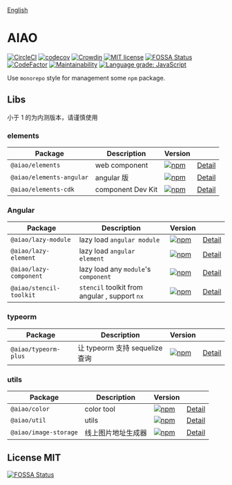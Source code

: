 [English](./README.en.md)

# AIAO

[![CircleCI](https://circleci.com/gh/aiao-io/aiao/tree/master.svg?style=svg)](https://circleci.com/gh/aiao-io/aiao/tree/master) [![codecov](https://codecov.io/gh/aiao-io/aiao/branch/master/graph/badge.svg)](https://codecov.io/gh/aiao-io/aiao) [![Crowdin](https://badges.crowdin.net/aiao-io/localized.svg)](https://crowdin.com/project/aiao-io) [![MIT license](https://img.shields.io/badge/license-MIT-brightgreen.svg)](https://opensource.org/licenses/MIT) [![FOSSA Status](https://app.fossa.io/api/projects/git%2Bgithub.com%2Faiao-io%2Faiao.svg?type=shield)](https://app.fossa.io/projects/git%2Bgithub.com%2Faiao-io%2Faiao?ref=badge_shield) [![CodeFactor](https://www.codefactor.io/repository/github/aiao-io/aiao/badge)](https://www.codefactor.io/repository/github/aiao-io/aiao) [![Maintainability](https://api.codeclimate.com/v1/badges/a4096c9731142de97d99/maintainability)](https://codeclimate.com/github/aiao-io/aiao/maintainability) [![Language grade: JavaScript](https://img.shields.io/lgtm/grade/javascript/g/aiao-io/aiao.svg?logo=lgtm&logoWidth=18)](https://lgtm.com/projects/g/aiao-io/aiao/context:javascript)

Use `monorepo` style for management some `npm` package.

## Libs

小于 1 的为内测版本，请谨慎使用

### elements

| Package                  | Description       | Version                                                                                                                              |                                   |
| ------------------------ | ----------------- | ------------------------------------------------------------------------------------------------------------------------------------ | --------------------------------- |
| `@aiao/elements`         | web component     | [![npm](https://img.shields.io/npm/v/@aiao/elements?label=&style=flat-square)](https://www.npmjs.com/@aiao/elements)                 | [Detail](./libs/elements)         |
| `@aiao/elements-angular` | angular 版         | [![npm](https://img.shields.io/npm/v/@aiao/elements-angular?label=&style=flat-square)](https://www.npmjs.com/@aiao/elements-angular) | [Detail](./libs/elements-angular) |
| `@aiao/elements-cdk`     | component Dev Kit | [![npm](https://img.shields.io/npm/v/@aiao/elements-cdk?label=&style=flat-square)](https://www.npmjs.com/@aiao/elements-cdk)         | [Detail](./libs/elements-cdk)     |

### Angular

| Package                 | Description                                   | Version                                                                                                                            |                                  |
| ----------------------- | --------------------------------------------- | ---------------------------------------------------------------------------------------------------------------------------------- | -------------------------------- |
| `@aiao/lazy-module`     | lazy load `angular module`                    | [![npm](https://img.shields.io/npm/v/@aiao/lazy-module?label=&style=flat-square)](https://www.npmjs.com/@aiao/lazy-module)         | [Detail](./libs/lazy-module)     |
| `@aiao/lazy-element`    | lazy load `angular element`                   | [![npm](https://img.shields.io/npm/v/@aiao/lazy-element?label=&style=flat-square)](https://www.npmjs.com/@aiao/lazy-element)       | [Detail](./libs/lazy-element)    |
| `@aiao/lazy-component`  | lazy load any `module`'s `component`          | [![npm](https://img.shields.io/npm/v/@aiao/lazy-component?label=&style=flat-square)](https://www.npmjs.com/@aiao/lazy-component)   | [Detail](./libs/lazy-component)  |
| `@aiao/stencil-toolkit` | `stencil` toolkit from angular , support `nx` | [![npm](https://img.shields.io/npm/v/@aiao/stencil-toolkit?label=&style=flat-square)](https://www.npmjs.com/@aiao/stencil-toolkit) | [Detail](./libs/stencil-toolkit) |

### typeorm

| Package              | Description               | Version                                                                                                                      |                               |
| -------------------- | ------------------------- | ---------------------------------------------------------------------------------------------------------------------------- | ----------------------------- |
| `@aiao/typeorm-plus` | 让 typeorm 支持 sequelize 查询 | [![npm](https://img.shields.io/npm/v/@aiao/typeorm-plus?label=&style=flat-square)](https://www.npmjs.com/@aiao/typeorm-plus) | [Detail](./libs/typeorm-plus) |

### utils

| Package               | Description | Version                                                                                                        |                                |
| --------------------- | ----------- | -------------------------------------------------------------------------------------------------------------- | ------------------------------ |
| `@aiao/color`         | color tool  | [![npm](https://img.shields.io/npm/v/@aiao/color?label=&style=flat-square)](https://www.npmjs.com/@aiao/color) | [Detail](./libs/color)         |
| `@aiao/util`          | utils       | [![npm](https://img.shields.io/npm/v/@aiao/util?label=&style=flat-square)](https://www.npmjs.com/@aiao/util)   | [Detail](./libs/util)          |
| `@aiao/image-storage` | 线上图片地址生成器   | [![npm](https://img.shields.io/npm/v/@aiao/util?label=&style=flat-square)](https://www.npmjs.com/@aiao/util)   | [Detail](./libs/image-storage) |

## License MIT

[![FOSSA Status](https://app.fossa.io/api/projects/git%2Bgithub.com%2Faiao-io%2Faiao.svg?type=large)](https://app.fossa.io/projects/git%2Bgithub.com%2Faiao-io%2Faiao?ref=badge_large)
